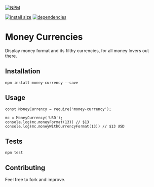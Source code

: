 [![NPM](https://nodei.co/npm/money-currency.png)](https://nodei.co/npm/money-currency/)

[![install size](https://packagephobia.now.sh/badge?p=money-currency)](https://packagephobia.now.sh/result?p=money-currency) [![dependencies](https://david-dm.org/hosseinmd/money-currency.svg)](https://david-dm.org/hosseinmd/money-currency.svg)


# Money Currencies

Display money format and its filthy currencies, for all money lovers out there.


## Installation

```
npm install money-currency --save
```

## Usage

```
const MoneyCurrency = require('money-currency');

mc = MoneyCurrency('USD');
console.log(mc.moneyFormat(13)) // $13
console.log(mc.moneyWithCurrencyFormat(13)) // $13 USD
```

## Tests

```
npm test
```

## Contributing

Feel free to fork and improve.
